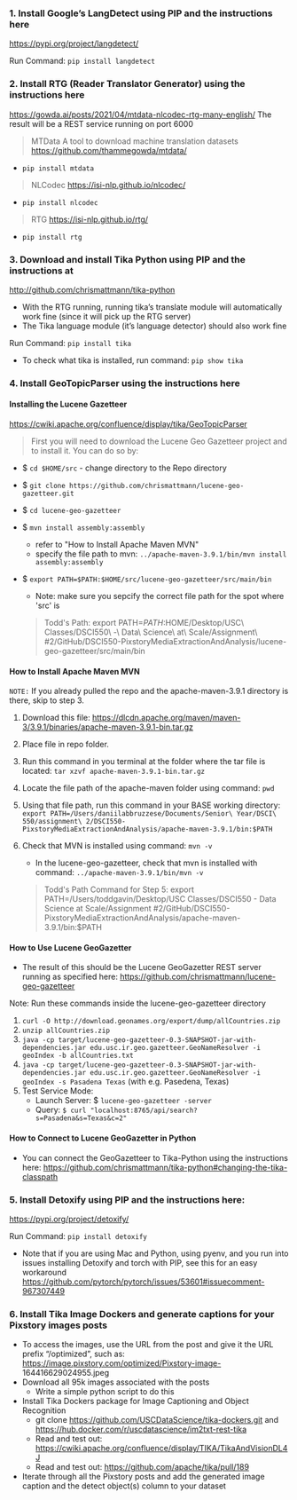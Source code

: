### 1. Install  Google’s  LangDetect  using  PIP  and  the  instructions  here 
https://pypi.org/project/langdetect/  

Run Command: `pip install langdetect`

### 2. Install  RTG  (Reader  Translator  Generator)  using  the  instructions  here 
https://gowda.ai/posts/2021/04/mtdata-nlcodec-rtg-many-english/  The  result  will  be  a 
REST service running on port 6000 

> MTData
A tool to download machine translation datasets https://github.com/thammegowda/mtdata/
- `pip install mtdata`

> NLCodec
https://isi-nlp.github.io/nlcodec/
- `pip install nlcodec`

> RTG
https://isi-nlp.github.io/rtg/
- `pip install rtg`

### 3. Download  and  install  Tika  Python  using  PIP  and  the  instructions  at 
http://github.com/chrismattmann/tika-python 
- With the RTG running, running tika’s translate module will automatically work fine (since it will pick up the RTG server) 
- The Tika language module (it’s language detector) should also work fine 

Run Command: `pip install tika`
- To check what tika is installed, run command: `pip show tika`

### 4. Install GeoTopicParser using the instructions here 

#### Installing the Lucene Gazetteer
https://cwiki.apache.org/confluence/display/tika/GeoTopicParser  
> First you will need to download the Lucene Geo Gazetteer project and to install it. You can do so by:
- $ `cd $HOME/src` - change directory to the Repo directory
- $ `git clone https://github.com/chrismattmann/lucene-geo-gazetteer.git`
- $ `cd lucene-geo-gazetteer`
- $ `mvn install assembly:assembly` 
    - refer to "How to Install Apache Maven MVN"
    - specify the file path to mvn: `../apache-maven-3.9.1/bin/mvn install assembly:assembly`
- $ `export PATH=$PATH:$HOME/src/lucene-geo-gazetteer/src/main/bin`
    - Note: make sure you sepcify the correct file path for the spot where 'src' is
    
    > Todd's Path: export PATH=$PATH:$HOME/Desktop/USC\ Classes/DSCI550\ -\ Data\ Science\ at\ Scale/Assignment\ #2/GitHub/DSCI550-PixstoryMediaExtractionAndAnalysis/lucene-geo-gazetteer/src/main/bin

#### How to Install Apache Maven MVN 
`NOTE:` If you already pulled the repo and the apache-maven-3.9.1 directory is there, skip to step 3.
1. Download this file: https://dlcdn.apache.org/maven/maven-3/3.9.1/binaries/apache-maven-3.9.1-bin.tar.gz
2. Place file in repo folder. 
3. Run this command in you terminal at the folder where the tar file is located: `tar xzvf apache-maven-3.9.1-bin.tar.gz`
4. Locate the file path of the apache-maven folder using command: `pwd`
5. Using that file path, run this command in your BASE working directory: `export PATH=/Users/daniilabbruzzese/Documents/Senior\ Year/DSCI\ 550/assignment\ 2/DSCI550-PixstoryMediaExtractionAndAnalysis/apache-maven-3.9.1/bin:$PATH`
6. Check that MVN is installed using command: `mvn -v`
    - In the lucene-geo-gazetteer, check that mvn is installed with command: `../apache-maven-3.9.1/bin/mvn -v`

    > Todd's Path Command for Step 5: export PATH=/Users/toddgavin/Desktop/USC Classes/DSCI550 - Data Science at Scale/Assignment #2/GitHub/DSCI550-PixstoryMediaExtractionAndAnalysis/apache-maven-3.9.1/bin:$PATH

#### How to Use Lucene GeoGazetter
- The  result  of  this  should  be  the  Lucene  GeoGazetter  REST  server  running  as 
specified here: https://github.com/chrismattmann/lucene-geo-gazetteer   

Note: Run these commands inside the lucene-geo-gazetteer directory
1. `curl -O http://download.geonames.org/export/dump/allCountries.zip`
2. `unzip allCountries.zip`
3. `java -cp target/lucene-geo-gazetteer-0.3-SNAPSHOT-jar-with-dependencies.jar edu.usc.ir.geo.gazetteer.GeoNameResolver -i geoIndex -b allCountries.txt`
4. `java -cp target/lucene-geo-gazetteer-0.3-SNAPSHOT-jar-with-dependencies.jar edu.usc.ir.geo.gazetteer.GeoNameResolver -i geoIndex -s Pasadena Texas` (with e.g. Pasedena, Texas)
5. Test Service Mode:
    - Launch Server: $ `lucene-geo-gazetteer -server`
    - Query: `$ curl "localhost:8765/api/search?s=Pasadena&s=Texas&c=2"`

#### How to Connect to Lucene GeoGazetter in Python
- You can connect the GeoGazetteer to Tika-Python using the instructions here: 
https://github.com/chrismattmann/tika-python#changing-the-tika-classpath  

### 5. Install Detoxify using PIP and the instructions here: 
https://pypi.org/project/detoxify/  

Run Command: `pip install detoxify`

- Note that if you are using Mac and Python, using pyenv, and you run into issues 
installing  Detoxify  and  torch  with  PIP,  see  this  for  an  easy  workaround 
https://github.com/pytorch/pytorch/issues/53601#issuecomment-967307449   

### 6. Install Tika Image Dockers and generate captions for your Pixstory images posts 
- To  access  the  images,  use  the  URL  from  the  post  and give  it  the  URL  prefix 
“/optimized”,  such  as:  https://image.pixstory.com/optimized/Pixstory-image-
164416629024955.jpeg  
- Download all 95k images associated with the posts 
    - Write a simple python script to do this 
- Install Tika Dockers package for Image Captioning and Object Recognition 
    - git  clone  https://github.com/USCDataScience/tika-dockers.git and https://hub.docker.com/r/uscdatascience/im2txt-rest-tika  
    - Read  and  test  out: https://cwiki.apache.org/confluence/display/TIKA/TikaAndVisionDL4J   
    - Read and test out: https://github.com/apache/tika/pull/189  
-  Iterate through all the Pixstory posts and add the generated image caption and the 
detect object(s) column to your dataset